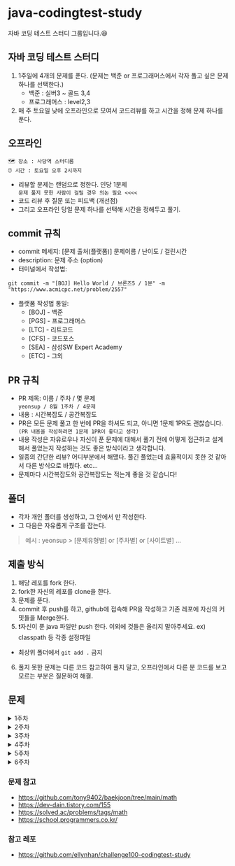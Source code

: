 # java-codingtest-study
자바 코딩 테스트 스터디 그룹입니다.😆


## 자바 코딩 테스트 스터디
1. 1주일에 4개의 문제를 푼다. (문제는 백준 or 프로그래머스에서 각자 풀고 싶은 문제 하나를 선택한다.)
   - 백준 : 실버3 ~ 골드 3,4
   - 프로그래머스 : level2,3
2. 매 주 토요일 낮에 오프라인으로 모여서 코드리뷰를 하고 시간을 정해 문제 하나를 푼다.
## 오프라인
```
🗺️ 장소 : 사당역 스터디룸  
⏰ 시간 : 토요일 오후 2시까지
```
- 리뷰할 문제는 랜덤으로 정한다. 인당 1문제  
```문제 풀지 못한 사람이 걸릴 경우 의논 필요 <<<< ```
- 코드 리뷰 후 질문 또는 피드백 (개선점)
- 그리고 오프라인 당일 문제 하나를 선택해 시간을 정해두고 풀기.
## commit 규칙
- commit 메세지: [문제 출처(플랫폼)] 문제이름 / 난이도 / 걸린시간 
- description: 문제 주소 (option)
- 터미널에서 작성법: 
```
git commit -m "[BOJ] Hello World / 브론즈5 / 1분" -m "https://www.acmicpc.net/problem/2557"
```
- 플랫폼 작성법 통일: 
  * [BOJ] - 백준 
  * [PGS] - 프로그래머스
  * [LTC] - 리트코드
  * [CFS] - 코드포스
  * [SEA] - 삼성SW Expert Academy
  * [ETC] - 그외

## PR 규칙
- PR 제목: 이름 / 주차 / 몇 문제  
``` yeonsup / 8월 1주차 / 4문제 ```
- 내용 : 시간복잡도 / 공간복잡도
- PR은 모든 문제 풀고 한 번에 PR을 하셔도 되고, 아니면 1문제 1PR도 괜찮습니다. ```(PR 내용을 작성하려면 1문제 1PR이 좋다고 생각)```
- 내용 작성은 자유로우나 자신이 푼 문제에 대해서 풀기 전에 어떻게 접근하고 설계해서 풀었는지 작성하는 것도 좋은 방식이라고 생각합니다.
- 일종의 간단한 리뷰? 어디부분에서 해맸다. 풀긴 풀었는데 효율적이지 못한 것 같아서 다른 방식으로 바꿨다. etc...
- 문제마다 시간복잡도와 공간복잡도는 적는게 좋을 것 같습니다!

## 폴더
- 각자 개인 폴더를 생성하고, 그 안에서 만 작성한다.
- 그 다음은 자유롭게 구조를 잡는다.

> 예시 : yeonsup > [문제유형별] or [주차별] or [사이트별] ...
## 제출 방식
1. 해당 레포를 fork 한다.
2. fork한 자신의 레포를 clone을 한다.
3. 문제를 푼다.
4. commit 후 push를 하고, github에 접속해 PR을 작성하고 기존 레포에 자신의 커밋들을 Merge한다.
5. ❗️자신이 푼 java 파일만 push 한다. 이외에 것들은 올리지 말아주세요. ex) classpath 등 각종 설정파일
 - 최상위 폴더에서 ```git add .``` 금지
6. 풀지 못한 문제는 다른 코드 참고하여 풀지 말고, 오프라인에서 다른 분 코드를 보고 모르는 부분은 질문하여 해결.

## 문제

<details>
<summary>1주차</summary>

- [백준 [실버2] : 로또](https://www.acmicpc.net/problem/6603)
- [백준 [실버3] : 소수 최소 공배수](https://www.acmicpc.net/problem/21919)
- [백준 [실버3] : 어린왕자](https://www.acmicpc.net/problem/1004)
- [프로그래머스 [레벨2] : 땅따먹기](https://school.programmers.co.kr/learn/courses/30/lessons/12913)
</details>
<details>
<summary>2주차</summary>

- [백준 [실버2] : 병사 배치하기](https://www.acmicpc.net/problem/18353)
- [백준 [실버1] : 포도주 시식하기](https://www.acmicpc.net/problem/2156)
- [백준 [골드5] : 진우의 달 여행](https://www.acmicpc.net/problem/17485)
- [프로그래머스 [레벨2] : 다리를 지나는 트럭](https://school.programmers.co.kr/learn/courses/30/lessons/42583)
</details>
<details>
<summary>3주차</summary>

- [백준 [실버1] : 돌다리](https://www.acmicpc.net/problem/12761)
- [백준 [골드5] : 적록색약](https://www.acmicpc.net/problem/10026)
- [백준 [골드4] : 일루미네이션](https://www.acmicpc.net/problem/5547)
- [프로그래머스 [레벨3] : 합승 택시 요금](https://school.programmers.co.kr/learn/courses/30/lessons/72413)
</details>
<details>
<summary>4주차</summary>

- [백준 [골드4] : 카드 정렬하기](https://www.acmicpc.net/problem/1715)
- [백준 [실버1] : 신입사원](https://www.acmicpc.net/problem/1946)
- [백준 [실버1] : 회의실배정](https://www.acmicpc.net/problem/1931)
- [프로그래머스 [레벨3] : 등산코드 정하기](https://school.programmers.co.kr/learn/courses/30/lessons/4)
- [프로그래머스 [레벨2] : 조이스틱](https://school.programmers.co.kr/learn/courses/30/lessons/42860)
</details>

<details>
<summary>5주차</summary>

- [백준 [골드4] : 최단경로](https://www.acmicpc.net/problem/1753)
- [백준 [골드4] : 플로이드](https://www.acmicpc.net/problem/11404)
- [백준 [골드4] : 공유기 설치](https://www.acmicpc.net/problem/2110)
- [프로그래머스 [레벨3] : 입국심사](https://school.programmers.co.kr/learn/courses/30/lessons/43238)
</details>

<details>
<summary>6주차</summary>

- [백준 [골드5] : 1학년](https://www.acmicpc.net/problem/5557)
- [백준 [골드5] : 동전](https://www.acmicpc.net/problem/2294)
- [백준 [실버1] : RGB거리](https://www.acmicpc.net/problem/1149)
- [프로그래머스 [레벨3] : 등굣길](https://school.programmers.co.kr/learn/courses/30/lessons/42898)
</details>


### 문제 참고
- https://github.com/tony9402/baekjoon/tree/main/math
- https://dev-dain.tistory.com/155
- https://solved.ac/problems/tags/math
- https://school.programmers.co.kr/

### 참고 레포
- https://github.com/ellynhan/challenge100-codingtest-study
